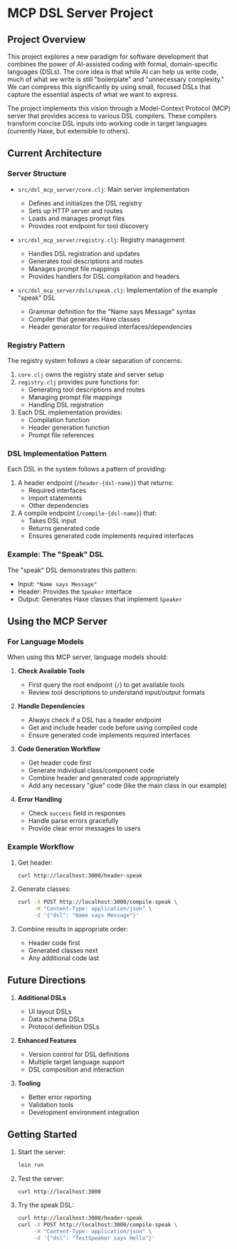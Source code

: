 # MCP DSL Server Project

## Project Overview

This project explores a new paradigm for software development that combines the power of AI-assisted coding with formal, domain-specific languages (DSLs). The core idea is that while AI can help us write code, much of what we write is still "boilerplate" and "unnecessary complexity." We can compress this significantly by using small, focused DSLs that capture the essential aspects of what we want to express.

The project implements this vision through a Model-Context Protocol (MCP) server that provides access to various DSL compilers. These compilers transform concise DSL inputs into working code in target languages (currently Haxe, but extensible to others).

## Current Architecture

### Server Structure
- `src/dsl_mcp_server/core.clj`: Main server implementation
  - Defines and initializes the DSL registry
  - Sets up HTTP server and routes
  - Loads and manages prompt files
  - Provides root endpoint for tool discovery

- `src/dsl_mcp_server/registry.clj`: Registry management
  - Handles DSL registration and updates
  - Generates tool descriptions and routes
  - Manages prompt file mappings
  - Provides handlers for DSL compilation and headers

- `src/dsl_mcp_server/dsls/speak.clj`: Implementation of the example "speak" DSL
  - Grammar definition for the "Name says Message" syntax
  - Compiler that generates Haxe classes
  - Header generator for required interfaces/dependencies

### Registry Pattern
The registry system follows a clear separation of concerns:
1. `core.clj` owns the registry state and server setup
2. `registry.clj` provides pure functions for:
   - Generating tool descriptions and routes
   - Managing prompt file mappings
   - Handling DSL registration
3. Each DSL implementation provides:
   - Compilation function
   - Header generation function
   - Prompt file references

### DSL Implementation Pattern
Each DSL in the system follows a pattern of providing:
1. A header endpoint (`/header-{dsl-name}`) that returns:
   - Required interfaces
   - Import statements
   - Other dependencies
2. A compile endpoint (`/compile-{dsl-name}`) that:
   - Takes DSL input
   - Returns generated code
   - Ensures generated code implements required interfaces

### Example: The "Speak" DSL
The "speak" DSL demonstrates this pattern:
- Input: `"Name says Message"`
- Header: Provides the `Speaker` interface
- Output: Generates Haxe classes that implement `Speaker`

## Using the MCP Server

### For Language Models

When using this MCP server, language models should:

1. **Check Available Tools**
   - First query the root endpoint (`/`) to get available tools
   - Review tool descriptions to understand input/output formats

2. **Handle Dependencies**
   - Always check if a DSL has a header endpoint
   - Get and include header code before using compiled code
   - Ensure generated code implements required interfaces

3. **Code Generation Workflow**
   - Get header code first
   - Generate individual class/component code
   - Combine header and generated code appropriately
   - Add any necessary "glue" code (like the main class in our example)

4. **Error Handling**
   - Check `success` field in responses
   - Handle parse errors gracefully
   - Provide clear error messages to users

### Example Workflow
1. Get header:
   ```bash
   curl http://localhost:3000/header-speak
   ```

2. Generate classes:
   ```bash
   curl -X POST http://localhost:3000/compile-speak \
        -H "Content-Type: application/json" \
        -d '{"dsl": "Name says Message"}'
   ```

3. Combine results in appropriate order:
   - Header code first
   - Generated classes next
   - Any additional code last

## Future Directions

1. **Additional DSLs**
   - UI layout DSLs
   - Data schema DSLs
   - Protocol definition DSLs

2. **Enhanced Features**
   - Version control for DSL definitions
   - Multiple target language support
   - DSL composition and interaction

3. **Tooling**
   - Better error reporting
   - Validation tools
   - Development environment integration

## Getting Started

1. Start the server:
   ```bash
   lein run
   ```

2. Test the server:
   ```bash
   curl http://localhost:3000
   ```

3. Try the speak DSL:
   ```bash
   curl http://localhost:3000/header-speak
   curl -X POST http://localhost:3000/compile-speak \
        -H "Content-Type: application/json" \
        -d '{"dsl": "TestSpeaker says Hello"}'
   ```

